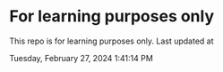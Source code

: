 # For learning purposes only
This repo is for learning purposes only.
Last updated at

Tuesday, February 27, 2024 1:41:14 PM

